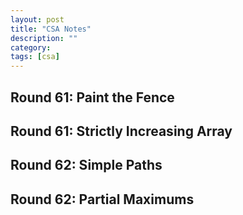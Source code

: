 ```yaml
---
layout: post
title: "CSA Notes" 
description: ""
category: 
tags: [csa]
---
```


Round 61: Paint the Fence
----------

Round 61: Strictly Increasing Array
----------

Round 62: Simple Paths
----------

Round 62: Partial Maximums
---------
